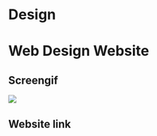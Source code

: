 # Design

<h1>Web Design Website</h>

<h2>Screengif</h2>

![](gif1.gif)

<h2>Website link</h2>


<a href="https://humeyr.github.io/Design/index.html"></a>
